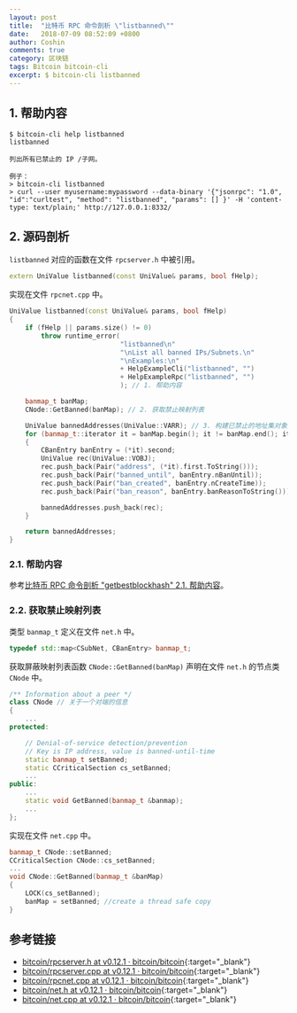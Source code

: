```yaml
---
layout: post
title:  "比特币 RPC 命令剖析 \"listbanned\""
date:   2018-07-09 08:52:09 +0800
author: Coshin
comments: true
category: 区块链
tags: Bitcoin bitcoin-cli
excerpt: $ bitcoin-cli listbanned
---
```

## 1. 帮助内容

```shell
$ bitcoin-cli help listbanned
listbanned

列出所有已禁止的 IP /子网。

例子：
> bitcoin-cli listbanned
> curl --user myusername:mypassword --data-binary '{"jsonrpc": "1.0", "id":"curltest", "method": "listbanned", "params": [] }' -H 'content-type: text/plain;' http://127.0.0.1:8332/
```

## 2. 源码剖析

`listbanned` 对应的函数在文件 `rpcserver.h` 中被引用。

```cpp
extern UniValue listbanned(const UniValue& params, bool fHelp);
```

实现在文件 `rpcnet.cpp` 中。

```cpp
UniValue listbanned(const UniValue& params, bool fHelp)
{
    if (fHelp || params.size() != 0)
        throw runtime_error(
                            "listbanned\n"
                            "\nList all banned IPs/Subnets.\n"
                            "\nExamples:\n"
                            + HelpExampleCli("listbanned", "")
                            + HelpExampleRpc("listbanned", "")
                            ); // 1. 帮助内容

    banmap_t banMap;
    CNode::GetBanned(banMap); // 2. 获取禁止映射列表

    UniValue bannedAddresses(UniValue::VARR); // 3. 构建已禁止的地址集对象并返回
    for (banmap_t::iterator it = banMap.begin(); it != banMap.end(); it++)
    {
        CBanEntry banEntry = (*it).second;
        UniValue rec(UniValue::VOBJ);
        rec.push_back(Pair("address", (*it).first.ToString()));
        rec.push_back(Pair("banned_until", banEntry.nBanUntil));
        rec.push_back(Pair("ban_created", banEntry.nCreateTime));
        rec.push_back(Pair("ban_reason", banEntry.banReasonToString()));

        bannedAddresses.push_back(rec);
    }

    return bannedAddresses;
}
```

### 2.1. 帮助内容

参考[比特币 RPC 命令剖析 "getbestblockhash" 2.1. 帮助内容](/blog/2018/05/bitcoin-rpc-command-getbestblockhash.html#21-帮助内容)。

### 2.2. 获取禁止映射列表

类型 `banmap_t` 定义在文件 `net.h` 中。

```cpp
typedef std::map<CSubNet, CBanEntry> banmap_t;
```

获取屏蔽映射列表函数 `CNode::GetBanned(banMap)` 声明在文件 `net.h` 的节点类 `CNode` 中。

```cpp
/** Information about a peer */
class CNode // 关于一个对端的信息
{
    ...
protected:

    // Denial-of-service detection/prevention
    // Key is IP address, value is banned-until-time
    static banmap_t setBanned;
    static CCriticalSection cs_setBanned;
    ...
public:
    ...
    static void GetBanned(banmap_t &banmap);
    ...
};
```

实现在文件 `net.cpp` 中。

```cpp
banmap_t CNode::setBanned;
CCriticalSection CNode::cs_setBanned;
...
void CNode::GetBanned(banmap_t &banMap)
{
    LOCK(cs_setBanned);
    banMap = setBanned; //create a thread safe copy
}
```

## 参考链接

* [bitcoin/rpcserver.h at v0.12.1 · bitcoin/bitcoin](https://github.com/bitcoin/bitcoin/blob/v0.12.1/src/rpcserver.h){:target="_blank"}
* [bitcoin/rpcserver.cpp at v0.12.1 · bitcoin/bitcoin](https://github.com/bitcoin/bitcoin/blob/v0.12.1/src/rpcserver.cpp){:target="_blank"}
* [bitcoin/rpcnet.cpp at v0.12.1 · bitcoin/bitcoin](https://github.com/bitcoin/bitcoin/blob/v0.12.1/src/rpcnet.cpp){:target="_blank"}
* [bitcoin/net.h at v0.12.1 · bitcoin/bitcoin](https://github.com/bitcoin/bitcoin/blob/v0.12.1/src/net.h){:target="_blank"}
* [bitcoin/net.cpp at v0.12.1 · bitcoin/bitcoin](https://github.com/bitcoin/bitcoin/blob/v0.12.1/src/net.cpp){:target="_blank"}
